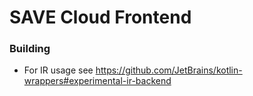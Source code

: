 # SAVE Cloud Frontend

### Building
* For IR usage see https://github.com/JetBrains/kotlin-wrappers#experimental-ir-backend